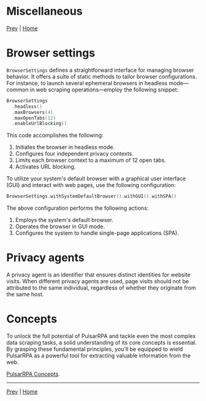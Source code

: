 Miscellaneous
=

[Prev](16console.md) | [Home](1home.md)

Browser settings
==

`BrowserSettings` defines a straightforward interface for managing browser behavior. It offers a suite of static methods to tailor browser configurations.
For instance, to launch several ephemeral browsers in headless mode—common in web scraping operations—employ the following snippet:

```kotlin
BrowserSettings
  .headless()
  .maxBrowsers(4)
  .maxOpenTabs(12)
  .enableUrlBlocking()
```

This code accomplishes the following:

1. Initiates the browser in headless mode.
2. Configures four independent privacy contexts.
3. Limits each browser context to a maximum of 12 open tabs.
4. Activates URL blocking.

To utilize your system's default browser with a graphical user interface (GUI) and interact with web pages, use the following configuration:

```kotlin
BrowserSettings.withSystemDefaultBrowser().withGUI().withSPA()
```

The above configuration performs the following actions:

1. Employs the system's default browser.
2. Operates the browser in GUI mode.
3. Configures the system to handle single-page applications (SPA).

Privacy agents
==

A privacy agent is an identifier that ensures distinct identities for website visits. When different privacy agents are used, page visits should not be attributed to the same individual, regardless of whether they originate from the same host.

Concepts
==

To unlock the full potential of PulsarRPA and tackle even the most complex data scraping tasks, a solid understanding of its core concepts is essential. By grasping these fundamental principles, you'll be equipped to wield PulsarRPA as a powerful tool for extracting valuable information from the web.

[PulsarRPA Concepts](/docs/concepts.md).

------

[Prev](16console.md) | [Home](1home.md)
